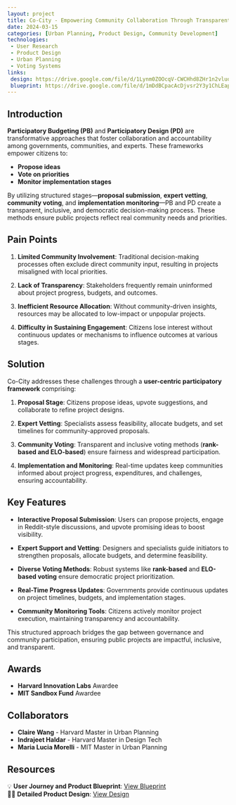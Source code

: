 ```yaml
---
layout: project
title: Co-City - Empowering Community Collaboration Through Transparent Participatory Budgeting and Design 
date: 2024-03-15
categories: [Urban Planning, Product Design, Community Development]
technologies:
 - User Research
 - Product Design
 - Urban Planning
 - Voting Systems
links:
 design: https://drive.google.com/file/d/1Lynm0ZOOcqV-CWCHhd8ZHr1n2vluq-ma/view?usp=sharing
 blueprint: https://drive.google.com/file/d/1mDdBCpacAcDjvsr2Y3y1ChLEapcBCtCA/view?usp=sharing
---
```


## Introduction

**Participatory Budgeting (PB)** and **Participatory Design (PD)** are transformative approaches that foster collaboration and accountability among governments, communities, and experts. These frameworks empower citizens to:
- **Propose ideas**
- **Vote on priorities**
- **Monitor implementation stages**

By utilizing structured stages—**proposal submission**, **expert vetting**, **community voting**, and **implementation monitoring**—PB and PD create a transparent, inclusive, and democratic decision-making process. These methods ensure public projects reflect real community needs and priorities.

## Pain Points

1. **Limited Community Involvement**:
  Traditional decision-making processes often exclude direct community input, resulting in projects misaligned with local priorities.

2. **Lack of Transparency**:
  Stakeholders frequently remain uninformed about project progress, budgets, and outcomes.

3. **Inefficient Resource Allocation**:
  Without community-driven insights, resources may be allocated to low-impact or unpopular projects.

4. **Difficulty in Sustaining Engagement**:
  Citizens lose interest without continuous updates or mechanisms to influence outcomes at various stages.

## Solution

Co-City addresses these challenges through a **user-centric participatory framework** comprising:

1. **Proposal Stage**:
  Citizens propose ideas, upvote suggestions, and collaborate to refine project designs.

2. **Expert Vetting**:
  Specialists assess feasibility, allocate budgets, and set timelines for community-approved proposals.

3. **Community Voting**:
  Transparent and inclusive voting methods (**rank-based and ELO-based**) ensure fairness and widespread participation.

4. **Implementation and Monitoring**:
  Real-time updates keep communities informed about project progress, expenditures, and challenges, ensuring accountability.

## Key Features

- **Interactive Proposal Submission**:
 Users can propose projects, engage in Reddit-style discussions, and upvote promising ideas to boost visibility.

- **Expert Support and Vetting**:
 Designers and specialists guide initiators to strengthen proposals, allocate budgets, and determine feasibility.

- **Diverse Voting Methods**:
 Robust systems like **rank-based** and **ELO-based voting** ensure democratic project prioritization.

- **Real-Time Progress Updates**:
 Governments provide continuous updates on project timelines, budgets, and implementation stages.

- **Community Monitoring Tools**:
 Citizens actively monitor project execution, maintaining transparency and accountability.

This structured approach bridges the gap between governance and community participation, ensuring public projects are impactful, inclusive, and transparent.

## Awards

- **Harvard Innovation Labs** Awardee
- **MIT Sandbox Fund** Awardee

## Collaborators

- **Claire Wang** - Harvard Master in Urban Planning
- **Indrajeet Haldar** - Harvard Master in Design Tech
- **Maria Lucia Morelli** - MIT Master in Urban Planning

## Resources

💡 **User Journey and Product Blueprint**: [View Blueprint](https://drive.google.com/file/d/1mDdBCpacAcDjvsr2Y3y1ChLEapcBCtCA/view?usp=sharing)  
🧑‍🎨 **Detailed Product Design**: [View Design](https://drive.google.com/file/d/1Lynm0ZOOcqV-CWCHhd8ZHr1n2vluq-ma/view?usp=sharing)  